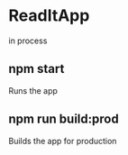 # ReadItApp
in process

## npm start
Runs the app

## npm run build:prod
Builds the app for production
